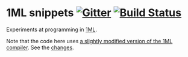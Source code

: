 # 1ML snippets [![Gitter](https://badges.gitter.im/1ml-prime/community.svg)](https://gitter.im/1ml-prime/community) [![Build Status](https://travis-ci.org/1ml-prime/1ml-snippets.svg?branch=master)](https://travis-ci.org/1ml-prime/1ml-snippets)

Experiments at programming in [1ML](https://people.mpi-sws.org/~rossberg/1ml/).

Note that the code here uses
[a slightly modified version of the 1ML compiler](https://github.com/1ml-prime/1ml).
See the
[changes](https://github.com/rossberg/1ml/compare/master...1ml-prime:1ml-prime).
